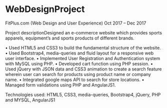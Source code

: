 # WebDesignProject

FitPlus.com (Web Design and User Experience)
Oct 2017 – Dec 2017

Project descriptionDesigned an e-commerce website which provides sports apparels, equipment’s and sports products of different brands.

•	Used HTML5 and CSS3 to build the fundamental structure of the website.
•	Used Bootstrap4, media-queries and fluid layout for a responsive web user interface.
•	Implemented User Registration and Authentication system with MySQL using PHP.
•	Developed cart function using PHP session.
•	Used jQuery with JSON data and CSS3 animation to create a search feature wherein user can 
search for products using product name or company name.
•	Integrated google maps API to search for store locations.
•	Managed form validations using PHP and AngularJS1.

Technologies used: HTML5, CSS3, media-queries, Bootstrap4, jQuery, PHP and MYSQL, AngularJS1
